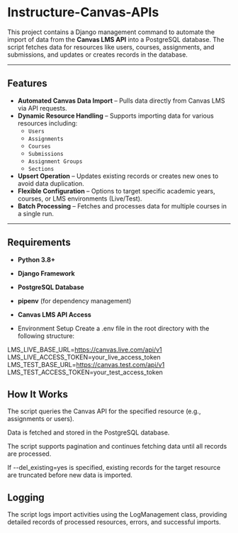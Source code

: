 # Instructure-Canvas-APIs

This project contains a Django management command to automate the import of data from the **Canvas LMS API** into a PostgreSQL database. The script fetches data for resources like users, courses, assignments, and submissions, and updates or creates records in the database.

---

## Features
- **Automated Canvas Data Import** – Pulls data directly from Canvas LMS via API requests.  
- **Dynamic Resource Handling** – Supports importing data for various resources including:
  - `Users`
  - `Assignments`
  - `Courses`
  - `Submissions`
  - `Assignment Groups`
  - `Sections`  
- **Upsert Operation** – Updates existing records or creates new ones to avoid data duplication.  
- **Flexible Configuration** – Options to target specific academic years, courses, or LMS environments (Live/Test).  
- **Batch Processing** – Fetches and processes data for multiple courses in a single run.  

---

## Requirements
- **Python 3.8+**  
- **Django Framework**  
- **PostgreSQL Database**  
- **pipenv** (for dependency management)  
- **Canvas LMS API Access**

- Environment Setup
Create a .env file in the root directory with the following structure:

LMS_LIVE_BASE_URL=https://canvas.live.com/api/v1
LMS_LIVE_ACCESS_TOKEN=your_live_access_token
LMS_TEST_BASE_URL=https://canvas.test.com/api/v1
LMS_TEST_ACCESS_TOKEN=your_test_access_token

## How It Works
The script queries the Canvas API for the specified resource (e.g., assignments or users).

Data is fetched and stored in the PostgreSQL database.

The script supports pagination and continues fetching data until all records are processed.

If --del_existing=yes is specified, existing records for the target resource are truncated before new data is imported.

## Logging

The script logs import activities using the LogManagement class, providing detailed records of processed resources, errors, and successful imports.
